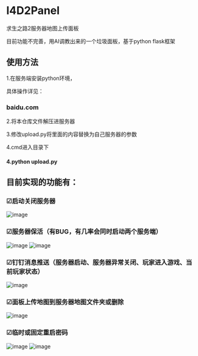 # l4D2Panel
求生之路2服务器地图上传面板

目前功能不完善，用AI调教出来的一个垃圾面板，基于python flask框架

## 使用方法
1.在服务端安装python环境，

具体操作详见：
### baidu.com

2.将本仓库文件解压进服务器

3.修改upload.py将里面的内容替换为自己服务器的参数

4.cmd进入目录下

#### 4.python upload.py



## 目前实现的功能有：

### ☑启动关闭服务器
![image](https://github.com/user-attachments/assets/8fb6e134-5d0b-4f72-bcfb-5b2f9920bfb9)

### ☑服务器保活（有BUG，有几率会同时启动两个服务端）

![image](https://github.com/user-attachments/assets/9486b0b8-d7ec-4edd-933f-73bf22e4abcc)
![image](https://github.com/user-attachments/assets/cdcc87c1-7840-4842-a04f-9814a3f9aca7)

### ☑钉钉消息推送（服务器启动、服务器异常关闭、玩家进入游戏、当前玩家状态）

![image](https://github.com/user-attachments/assets/99e76e2c-9f3a-4af9-824e-cc47272074d1)

### ☑面板上传地图到服务器地图文件夹或删除

![image](https://github.com/user-attachments/assets/81daae16-18b1-4db7-bd1b-4ab7b173ba75)

### ☑临时或固定重启密码

![image](https://github.com/user-attachments/assets/81040618-461d-4728-aea0-d51396dabf7d)
![image](https://github.com/user-attachments/assets/7906aabb-d6e7-45e8-98f5-32e49d29eab1)

